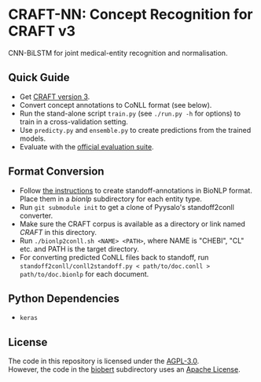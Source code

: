 # CRAFT-NN: Concept Recognition for CRAFT v3

CNN-BiLSTM for joint medical-entity recognition and normalisation.


## Quick Guide

- Get [CRAFT version 3](https://github.com/lfurrer/CRAFT).
- Convert concept annotations to CoNLL format (see below).
- Run the stand-alone script `train.py` (see `./run.py -h` for options) to train in a cross-validation setting.
- Use `predicty.py` and `ensemble.py` to create predictions from the trained models.
- Evaluate with the [official evaluation suite](https://github.com/UCDenver-ccp/craft-shared-tasks).


## Format Conversion

- Follow [the instructions](https://github.com/UCDenver-ccp/CRAFT/wiki/Alternative-annotation-file-formats) to create standoff-annotations in BioNLP format. Place them in a _bionlp_ subdirectory for each entity type.
- Run `git submodule init` to get a clone of Pyysalo's standoff2conll converter.
- Make sure the CRAFT corpus is available as a directory or link named _CRAFT_ in this directory.
- Run `./bionlp2conll.sh <NAME> <PATH>`, where NAME is "CHEBI", "CL" etc. and PATH is the target directory.
- For converting predicted CoNLL files back to standoff, run `standoff2conll/conll2standoff.py < path/to/doc.conll > path/to/doc.bionlp` for each document.


## Python Dependencies

- `keras`


## License

The code in this repository is licensed under the [AGPL-3.0](LICENSE).  
However, the code in the [biobert](/biobert) subdirectory uses an [Apache License](/biobert/LICENSE).
